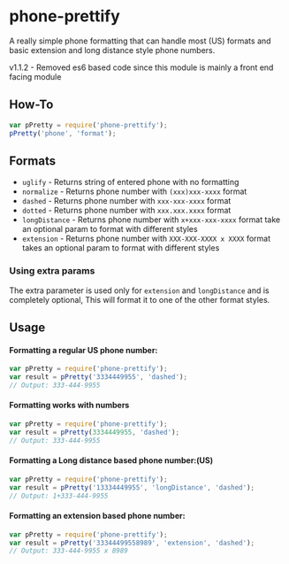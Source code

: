 # phone-prettify

A really simple phone formatting that can handle most (US) formats and basic extension and long distance style phone numbers.

v1.1.2 - Removed es6 based code since this module is mainly a front end facing module

## How-To
```js
var pPretty = require('phone-prettify');
pPretty('phone', 'format');
```

## Formats

- `uglify` - Returns string of entered phone with no formatting
- `normalize` - Returns phone number with `(xxx)xxx-xxxx` format
- `dashed`  - Returns phone number with `xxx-xxx-xxxx` format
- `dotted` - Returns phone number with `xxx.xxx.xxxx` format
- `longDistance` - Returns phone number with `x+xxx-xxx-xxxx` format take an optional param to format with different styles
- `extension` - Returns phone number with `XXX-XXX-XXXX x XXXX` format takes an optional param to format with different styles

### Using extra params
The extra parameter is used only for `extension` and `longDistance` and is completely optional, This will format it to one of the other format styles.

## Usage
#### Formatting a regular US phone number:
```js
var pPretty = require('phone-prettify');
var result = pPretty('3334449955', 'dashed');
// Output: 333-444-9955
```
#### Formatting works with numbers
```js
var pPretty = require('phone-prettify');
var result = pPretty(3334449955, 'dashed');
// Output: 333-444-9955
```
#### Formatting a Long distance based phone number:(US)
```js
var pPretty = require('phone-prettify');
var result = pPretty('13334449955', 'longDistance', 'dashed');
// Output: 1+333-444-9955
```

#### Formatting an extension based phone number:
```js
var pPretty = require('phone-prettify');
var result = pPretty('33344499558989', 'extension', 'dashed');
// Output: 333-444-9955 x 8989
```

